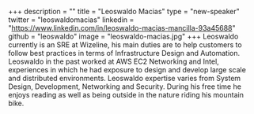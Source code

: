 +++
description = ""
title = "Leoswaldo Macias"
type = "new-speaker"
twitter = "leoswaldomacias"
linkedin = "https://www.linkedin.com/in/leoswaldo-macias-mancilla-93a45688"
github = "leoswaldo"
image = "leoswaldo-macias.jpg"
+++
Leoswaldo currently is an SRE at Wizeline, his main duties are to help customers to follow best practices in terms of Infrastructure Design and Automation. Leoswaldo in the past worked at AWS EC2 Networking and Intel, experiences in which he had exposure to design and develop large scale and distributed environments. Leoswaldo expertise varies from System Design, Development, Networking and Security. During his free time he enjoys reading as well as being outside in the nature riding his mountain bike.